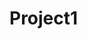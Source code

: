 # Project1



















<!-- Bronze
- 10 cards (x2)
- repository for matched cards

Silver
- reset button
- score counter

Gold
- images on back of card
- flip animation